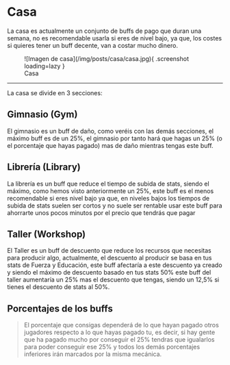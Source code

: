 # Casa

La casa es actualmente un conjunto de buffs de pago que duran una semana, no es recomendable usarla si eres de nivel bajo, ya que, los costes si quieres tener un buff decente, van a costar mucho dinero.


<figure markdown>
  ![Imagen de casa](/img/posts/casa/casa.jpg){ .screenshot loading=lazy }
  <figcaption>Casa</figcaption>
</figure>

* * *

La casa se divide en 3 secciones:

## Gimnasio (Gym)
El gimnasio es un buff de daño, como veréis con las demás secciones, el máximo buff es de un 25%, el gimnasio por tanto hará que hagas un 25% (o el porcentaje que hayas pagado) mas de daño mientras tengas este buff.

## Librería (Library)
La librería es un buff que reduce el tiempo de subida de stats, siendo el máximo, como hemos visto anteriormente un 25%, este buff es el menos recomendable si eres nivel bajo ya que, en niveles bajos los tiempos de subida de stats suelen ser cortos y no suele ser rentable usar este buff para ahorrarte unos pocos minutos por el precio que tendrás que pagar

## Taller (Workshop)
El Taller es un buff de descuento que reduce los recursos que necesitas para producir algo, actualmente, el descuento al producir se basa en tus stats de Fuerza y Educación, este buff afectaría a este descuento ya creado y siendo el máximo de descuento basado en tus stats 50% este buff del taller aumentaría un 25% mas el descuento que tengas, siendo un 12,5% si tienes el descuento de stats al 50%.

## Porcentajes de los buffs

> El porcentaje que consigas dependerá de lo que hayan pagado otros jugadores respecto a lo que hayas pagado tu, es decir, si hay gente que ha pagado mucho por conseguir el 25% tendras que igualarlos para poder conseguir ese 25% y todos los demás porcentajes inferiores irán marcados por la misma mecánica. 